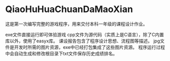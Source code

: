 # QiaoHuHuaChuanDaMaoXian
这是第一次编写完整的游戏程序，用来交付本科一年级的课程设计作业。

exe文件直接运行即可体验游戏
cpp文件为源代码（实质上是C语言），除了C内置库以外，使用了easyx库。
课设报告包含了程序设计思想、流程图等描述。
jpg文件是开发时所需的图片资源，exe中已经打包集成了这些图片资源。
程序运行过程中会自动生成和修改根目录下txt文件保存历史成绩排名。
